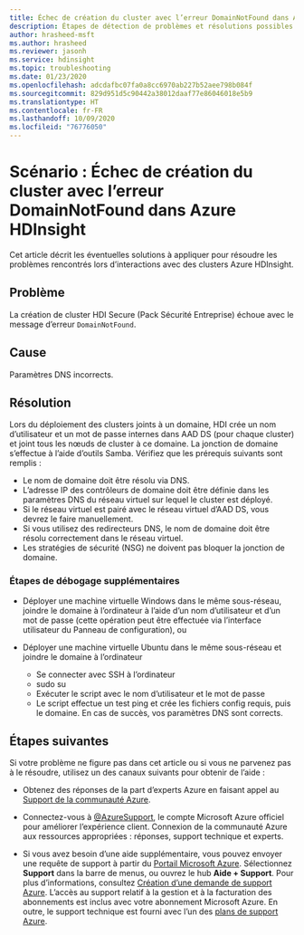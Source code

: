 ```yaml
---
title: Échec de création du cluster avec l’erreur DomainNotFound dans Azure HDInsight
description: Étapes de détection de problèmes et résolutions possibles pour les problèmes rencontrés lors d’interactions avec des clusters Azure HDInsight
author: hrasheed-msft
ms.author: hrasheed
ms.reviewer: jasonh
ms.service: hdinsight
ms.topic: troubleshooting
ms.date: 01/23/2020
ms.openlocfilehash: adcdafbc07fa0a8cc6970ab227b52aee798b084f
ms.sourcegitcommit: 829d951d5c90442a38012daaf77e86046018e5b9
ms.translationtype: HT
ms.contentlocale: fr-FR
ms.lasthandoff: 10/09/2020
ms.locfileid: "76776050"
---
```

# <a name="scenario-cluster-creation-fails-with-domainnotfound-error-in-azure-hdinsight"></a>Scénario : Échec de création du cluster avec l’erreur DomainNotFound dans Azure HDInsight

Cet article décrit les éventuelles solutions à appliquer pour résoudre les problèmes rencontrés lors d’interactions avec des clusters Azure HDInsight.

## <a name="issue"></a>Problème

La création de cluster HDI Secure (Pack Sécurité Entreprise) échoue avec le message d’erreur `DomainNotFound`.

## <a name="cause"></a>Cause

Paramètres DNS incorrects.

## <a name="resolution"></a>Résolution

Lors du déploiement des clusters joints à un domaine, HDI crée un nom d’utilisateur et un mot de passe internes dans AAD DS (pour chaque cluster) et joint tous les nœuds de cluster à ce domaine. La jonction de domaine s’effectue à l’aide d’outils Samba. Vérifiez que les prérequis suivants sont remplis :

* Le nom de domaine doit être résolu via DNS.
* L’adresse IP des contrôleurs de domaine doit être définie dans les paramètres DNS du réseau virtuel sur lequel le cluster est déployé.
* Si le réseau virtuel est pairé avec le réseau virtuel d’AAD DS, vous devrez le faire manuellement.
* Si vous utilisez des redirecteurs DNS, le nom de domaine doit être résolu correctement dans le réseau virtuel.
* Les stratégies de sécurité (NSG) ne doivent pas bloquer la jonction de domaine.

### <a name="additional-debugging-steps"></a>Étapes de débogage supplémentaires

* Déployer une machine virtuelle Windows dans le même sous-réseau, joindre le domaine à l’ordinateur à l’aide d’un nom d’utilisateur et d’un mot de passe (cette opération peut être effectuée via l’interface utilisateur du Panneau de configuration), ou

* Déployer une machine virtuelle Ubuntu dans le même sous-réseau et joindre le domaine à l’ordinateur
  * Se connecter avec SSH à l’ordinateur
  * sudo su
  * Exécuter le script avec le nom d’utilisateur et le mot de passe
  * Le script effectue un test ping et crée les fichiers config requis, puis le domaine. En cas de succès, vos paramètres DNS sont corrects.

## <a name="next-steps"></a>Étapes suivantes

Si votre problème ne figure pas dans cet article ou si vous ne parvenez pas à le résoudre, utilisez un des canaux suivants pour obtenir de l’aide :

* Obtenez des réponses de la part d’experts Azure en faisant appel au [Support de la communauté Azure](https://azure.microsoft.com/support/community/).

* Connectez-vous à [@AzureSupport](https://twitter.com/azuresupport), le compte Microsoft Azure officiel pour améliorer l’expérience client. Connexion de la communauté Azure aux ressources appropriées : réponses, support technique et experts.

* Si vous avez besoin d’une aide supplémentaire, vous pouvez envoyer une requête de support à partir du [Portail Microsoft Azure](https://portal.azure.com/?#blade/Microsoft_Azure_Support/HelpAndSupportBlade/). Sélectionnez **Support** dans la barre de menus, ou ouvrez le hub **Aide + Support**. Pour plus d’informations, consultez [Création d’une demande de support Azure](https://docs.microsoft.com/azure/azure-supportability/how-to-create-azure-support-request). L’accès au support relatif à la gestion et à la facturation des abonnements est inclus avec votre abonnement Microsoft Azure. En outre, le support technique est fourni avec l’un des [plans de support Azure](https://azure.microsoft.com/support/plans/).
